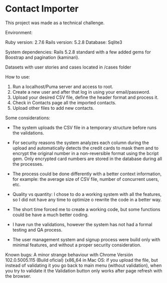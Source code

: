 # Contact Importer

This project was made as a technical challenge.

Environment:

Ruby version: 2.7.6
Rails version: 5.2.8
Database: Sqlite3

System dependencies:
Rails 5.2.8 standard with a few added gems for Boostrap and pagination (kaminari).

Datasets with user stories and cases located in /cases folder

How to use:
1. Run a localhost/Puma server and access to root. 
2. Create a new user and after that log in using your email/password.
3. Upload your desired CSV file, define the header format and process it.
4. Check in Contacts page all the imported contacts.
5. Upload other files to add new contacts.

Some considerations:
* The system uploads the CSV file in a temporary structure before runs the validations.

* For security reasons the system analyzes each column during the upload and automatically detects the credit cards to mask them and to encrypt the original number in a non-reversible format using the bcript gem. Only encrypted card numbers are stored in the database during all the processes. 

* The process could be done differently with a better context information, for example: the average size of CSV file, number of concurrent users, etc.

* Quality vs quantity: I chose to do a working system with all the features, so I did not have any time to optimize o rewrite the code in a better way.

* The short time forced me to create a working code, but some functions could be have a much better coding. 
 
* I have run the validations, however the system has not had a formal testing and QA process.
* The user management system and signup process were build only with minimal features, and without a proper security consideration. 


Known bugs:
A minor strange behaviour with Chrome Versión 102.0.5005.115 (Build oficial) (x86_64 in Mac OS: if you upload the file, but instead of validating it you go back to main menu (without validation), when you try to validate it the Validation button only works after page refresh with the browser.



